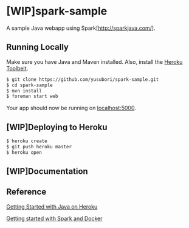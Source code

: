 # [WIP]spark-sample

A sample Java webapp using Spark[http://sparkjava.com/].

## Running Locally

Make sure you have Java and Maven installed.  Also, install the [Heroku Toolbelt](https://toolbelt.heroku.com/).

```sh
$ git clone https://github.com/yusubori/spark-sample.git
$ cd spark-sample
$ mvn install
$ foreman start web
```

Your app should now be running on [localhost:5000](http://localhost:5000/).

## [WIP]Deploying to Heroku

```sh
$ heroku create
$ git push heroku master
$ heroku open
```

## [WIP]Documentation



## Reference
[Getting Started with Java on Heroku](https://devcenter.heroku.com/articles/getting-started-with-java) 

[Getting started with Spark and Docker](http://sparktutorials.github.io/2015/04/14/getting-started-with-spark-and-docker.html)
